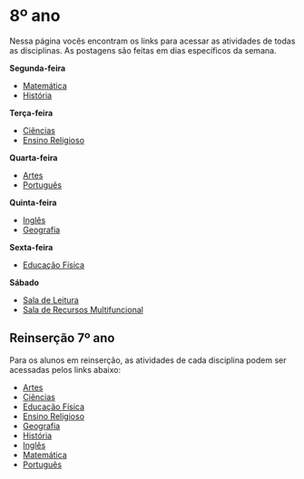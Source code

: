 # 8º ano
Nessa página vocês encontram os links para acessar as atividades de todas as disciplinas. As postagens são feitas em dias específicos da semana.

**Segunda-feira**

- [Matemática](https://padlet.com/mkmdeoliveira/kj9ljkfquhge8cdj)
- [História](https://padlet.com/fredericohorie/psgeitbpzb3xxio7)

**Terça-feira**

- [Ciências](https://padlet.com/fredericohorie/lqz3tq38ml06jl7x)
- [Ensino Religioso](https://padlet.com/melquiadessupervisorpibid/Bookmarks)

**Quarta-feira**

- [Artes](https://padlet.com/edbergon/63zspdlwliajb4lt)
- [Português](https://padlet.com/fredericohorie/x71d2er1q7ymf28g)

**Quinta-feira**

- [Inglês]()
- [Geografia](https://padlet.com/HudsonEmanoel/8anogeo)

**Sexta-feira**

- [Educação Física]()

**Sábado**

- [Sala de Leitura](https://padlet.com/fredericohorie/Leitura8ano)
- [Sala  de Recursos Multifuncional](https://padlet.com/fredericohorie/swxwpjj8uu9nzgyz)

## Reinserção 7º ano

Para os alunos em reinserção, as atividades de cada disciplina podem ser acessadas pelos links abaixo:

- [Artes]()
- [Ciências]()
- [Educação Física]()
- [Ensino Religioso]()
- [Geografia]()
- [História]()
- [Inglês]()
- [Matemática]()
- [Português]()

